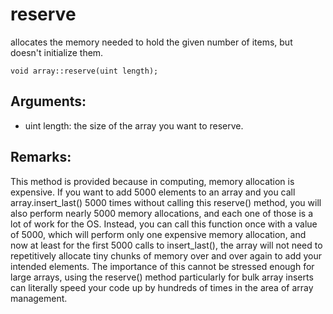# reserve
allocates the memory needed to hold the given number of items, but doesn't initialize them.

`void array::reserve(uint length);`

## Arguments:
* uint length: the size of the array you want to reserve.

## Remarks:
This method is provided because in computing, memory allocation is expensive. If you want to add 5000 elements to an array and you call array.insert_last() 5000 times without calling this reserve() method, you will also perform nearly 5000 memory allocations, and each one of those is a lot of work for the OS. Instead, you can call this function once with a value of 5000, which will perform only one expensive memory allocation, and now at least for the first 5000 calls to insert_last(), the array will not need to repetitively allocate tiny chunks of memory over and over again to add your intended elements. The importance of this cannot be stressed enough for large arrays, using the reserve() method particularly for bulk array inserts can literally speed your code up by hundreds of times in the area of array management.

